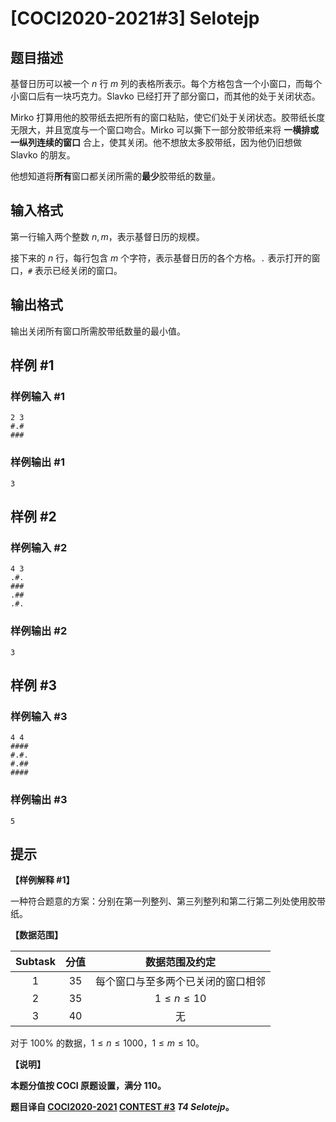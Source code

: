 # [COCI2020-2021#3] Selotejp

## 题目描述

基督日历可以被一个 $n$ 行 $m$ 列的表格所表示。每个方格包含一个小窗口，而每个小窗口后有一块巧克力。Slavko 已经打开了部分窗口，而其他的处于关闭状态。

Mirko 打算用他的胶带纸去把所有的窗口粘贴，使它们处于关闭状态。胶带纸长度无限大，并且宽度与一个窗口吻合。Mirko 可以撕下一部分胶带纸来将 **一横排或一纵列连续的窗口** 合上，使其关闭。他不想放太多胶带纸，因为他仍旧想做 Slavko 的朋友。

他想知道将**所有**窗口都关闭所需的**最少**胶带纸的数量。

## 输入格式

第一行输入两个整数 $n,m$，表示基督日历的规模。

接下来的 $n$ 行，每行包含 $m$ 个字符，表示基督日历的各个方格。`.` 表示打开的窗口，`#` 表示已经关闭的窗口。

## 输出格式

输出关闭所有窗口所需胶带纸数量的最小值。

## 样例 #1

### 样例输入 #1
```
2 3
#.#
###
```

### 样例输出 #1

```
3
```

## 样例 #2

### 样例输入 #2
```
4 3
.#.
###
.##
.#.
```

### 样例输出 #2

```
3
```

## 样例 #3

### 样例输入 #3
```
4 4
####
#.#.
#.##
####
```

### 样例输出 #3

```
5
```

## 提示

**【样例解释 #1】**

一种符合题意的方案：分别在第一列整列、第三列整列和第二行第二列处使用胶带纸。

**【数据范围】**

| Subtask | 分值 | 数据范围及约定 |
| :----------: | :----------: | :----------: |
| $1$ | $35$ | 每个窗口与至多两个已关闭的窗口相邻 |
| $2$ | $35$ | $1 \le n \le 10$ |
| $3$ | $40$ | 无 |

对于 $100\%$ 的数据，$1 \le n \le 1000$，$1 \le m \le 10$。

**【说明】**

**本题分值按 COCI 原题设置，满分 $110$。**

**题目译自 [COCI2020-2021](https://hsin.hr/coci/) [CONTEST #3](https://hsin.hr/coci/contest3_tasks.pdf)  _T4 Selotejp_。**

